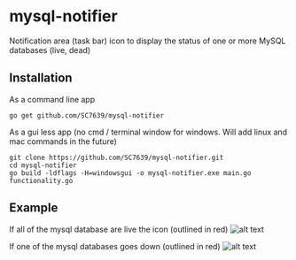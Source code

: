 # mysql-notifier
Notification area (task bar) icon to display the status of one or more MySQL databases (live, dead)

## Installation
As a command line app
```
go get github.com/SC7639/mysql-notifier
```

As a gui less app (no cmd / terminal window for windows. Will add linux and mac commands in the future)
```
git clone https://github.com/SC7639/mysql-notifier.git
cd mysql-notifier
go build -ldflags -H=windowsgui -o mysql-notifier.exe main.go functionality.go
```
## Example
If all of the mysql database are live the icon (outlined in red)
![alt text](https://github.com/sc7639/images/readme-all-live.png "All Live")

If one of the mysql databases goes down (outlined in red)
![alt text](https://github.com/sc7639/images/readme-dead.png "All Live")
